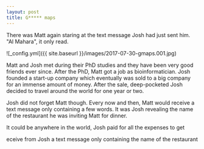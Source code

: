 ```yaml
---
layout: post
title: G***** maps
---
```


There was Matt again staring at the text message Josh had just sent him. "Al Mahara", it only read. 

![_config.yml]({{ site.baseurl }}/images/2017-07-30-gmaps.001.jpg)

Matt and Josh met during their PhD studies and they have been very good friends ever since. After the PhD, Matt got a job as bioinformatician. Josh founded a start-up company which eventually was sold to a big company for an immense amount of money. After the sale, deep-pocketed Josh decided to travel around the world for one year or two.

Josh did not forget Matt though. Every now and then, Matt would receive a text message only containing a few words. It was Josh revealing the name of the restaurant he was inviting Matt for dinner.

It could be anywhere in the world, Josh paid for all the expenses to get 

eceive from Josh a text message only containing the name of the restaurant
